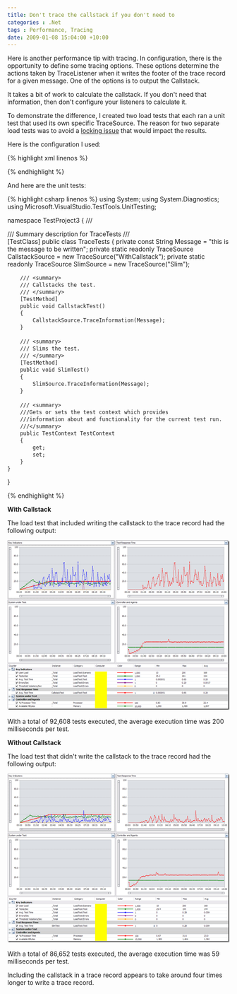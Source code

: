 ```yaml
---
title: Don't trace the callstack if you don't need to
categories : .Net
tags : Performance, Tracing
date: 2009-01-08 15:04:00 +10:00
---
```


Here is another performance tip with tracing. In configuration, there is the opportunity to define some tracing options. These options determine the actions taken by TraceListener when it writes the footer of the trace record for a given message. One of the options is to output the Callstack.   

It takes a bit of work to calculate the callstack. If you don't need that information, then don't configure your listeners to calculate it.   

To demonstrate the difference, I created two load tests that each ran a unit test that used its own specific TraceSource. The reason for two separate load tests was to avoid a [locking issue][0] that would impact the results.   

Here is the configuration I used:

{% highlight xml linenos %}
<?xml version="1.0" encoding="utf-8" ?> 
<configuration> 
  <system.diagnostics> 
    <trace useGlobalLock="false" /> 
    <sources> 
      <source name="WithCallstack" 
              switchValue="All"> 
        <listeners> 
          <clear /> 
          <add type="System.Diagnostics.DefaultTraceListener, System, Version=2.0.0.0, Culture=neutral, PublicKeyToken=b77a5c561934e089" 
              name="SlimListener" 
              traceOutputOptions="Callstack" /> 
        </listeners> 
      </source> 
      <source name="Slim" 
              switchValue="All"> 
        <listeners> 
          <clear /> 
          <add type="System.Diagnostics.DefaultTraceListener, System, Version=2.0.0.0, Culture=neutral, PublicKeyToken=b77a5c561934e089" 
              name="SlimListener" /> 
        </listeners> 
      </source> 
    </sources> 
  </system.diagnostics> 
</configuration> 

{% endhighlight %}

And here are the unit tests: 

{% highlight csharp linenos %}
using System; 
using System.Diagnostics; 
using Microsoft.VisualStudio.TestTools.UnitTesting; 

namespace TestProject3 
{ 
    /// <summary> 
    /// Summary description for TraceTests 
    /// </summary> 
    [TestClass] 
    public class TraceTests 
    { 
        private const String Message = "this is the message to be written"; 
        private static readonly TraceSource CallstackSource = new TraceSource("WithCallstack"); 
        private static readonly TraceSource SlimSource = new TraceSource("Slim"); 

        /// <summary> 
        /// Callstacks the test. 
        /// </summary> 
        [TestMethod] 
        public void CallstackTest() 
        { 
            CallstackSource.TraceInformation(Message); 
        } 

        /// <summary> 
        /// Slims the test. 
        /// </summary> 
        [TestMethod] 
        public void SlimTest() 
        { 
            SlimSource.TraceInformation(Message); 
        } 

        /// <summary> 
        ///Gets or sets the test context which provides 
        ///information about and functionality for the current test run. 
        ///</summary> 
        public TestContext TestContext 
        { 
            get; 
            set; 
        } 
    } 
} 

{% endhighlight %}

**With Callstack** 

The load test that included writing the callstack to the trace record had the following output: 

[![Callstack included][2]][1]

With a total of 92,608 tests executed, the average execution time was 200 milliseconds per test. 

**Without Callstack** 

The load test that didn't write the callstack to the trace record had the following output: 

[![Without callstack][4]][3]

With a total of 86,652 tests executed, the average execution time was 59 milliseconds per test. 

Including the callstack in a trace record appears to take around four times longer to write a trace record. 

[0]: /2009/01/08/Disable-Trace-UseGlobalLock-For-Better-Tracing-Performance/
[1]: /files/WindowsLiveWriter/Donttracethecallstackifyoudontneedto_D15F/image_8.png
[2]: /files/WindowsLiveWriter/Donttracethecallstackifyoudontneedto_D15F/image_thumb_3.png
[3]: /files/WindowsLiveWriter/Donttracethecallstackifyoudontneedto_D15F/image_6.png
[4]: /files/WindowsLiveWriter/Donttracethecallstackifyoudontneedto_D15F/image_thumb_2.png
